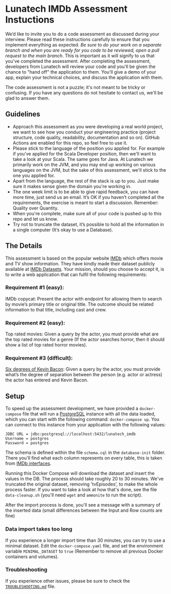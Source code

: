 # Lunatech IMDb Assessment Instuctions

We’d like to invite you to do a code assessment as discussed during your
interview. Please read these instructions carefully to ensure that you implement
everything as expected. *Be sure to do your work on a separate branch and when
you are ready for you code to be reviewed, open a pull request to the main
branch*. This is important as it will signify to us that you've completed the
assessment. After completing the assessment, developers from Lunatech will
review your code and you'll be given the chance to "hand off" the application to
them. You'll give a demo of your app, explain your technical choices, and
discuss the application with them.

The code assessment is not a puzzle; it's not meant to be tricky or confusing.
If you have any questions do not hesitate to contact us, we'll be glad to answer
them.

## Guidelines

  - Approach this assessment as you were developing a real world project, we
    want to see how you conduct your engineering practice (project structure,
    code quality, readability, documentation and so on). GitHub Actions are
    enabled for this repo, so feel free to use it.
  - Please stick to the language of the position you applied for. For example if
      you've applied for the Scala Developer position, then we'll want to take a
      look at your Scala. The same goes for Java. At Lunatech we primarily work
      on the JVM, and you may end up working on various languages on the JVM,
      but the sake of this assessment, we'll stick to the one you applied for.
  - Apart from the language, the rest of the stack is up to you. Just make sure
      it makes sense given the domain you're working in.
  - The one week limit is to be able to give rapid feedback, you can have more
    time, just send us an email. It’s OK if you haven’t completed all the
    requirements, the exercise is meant to start a discussion. Remember:
    Quality over Quantity.
  - When you're complete, make sure all of your code is pushed up to this repo
    and let us know.
  - Try not to truncate the dataset, it’s possible to hold all the
    information in a single computer (It’s okay to use a Database).

## The Details
This assessment is based on the popular website [IMDb](https://www.imdb.com/)
which offers movie and TV show information. They have kindly made their dataset
publicly available at [IMDb Datasets](https://www.imdb.com/interfaces/). Your
mission, should you choose to accept it, is to write a web application that can
fulfil the following requirements:

### Requirement #1 (easy):

IMDb copycat: Present the actor with endpoint for allowing them to search by
movie’s primary title or original title. The outcome should be related
information to that title, including cast and crew.

### Requirement #2 (easy):

Top rated movies: Given a query by the actor, you must provide what are the top
rated movies for a genre (If the actor searches horror, then it should show a
list of top rated horror movies).

### Requirement #3 (difficult):

[Six degrees of Kevin
Bacon](https://en.wikipedia.org/wiki/Six_Degrees_of_Kevin_Bacon): Given a query
by the actor, you must provide what’s the degree of separation between the person
(e.g. actor or actress) the actor has entered and Kevin Bacon. 

## Setup

To speed up the assessment development, we have provided a `docker-compose` file that
will run a [PostgreSQL](https://www.postgresql.org/) instance with all the data loaded,
which you can start with the following command: `docker-compose up`. You can connect to
this instance from your application with the following values:

```
JDBC URL = jdbc:postgresql://localhost:5432/lunatech_imdb
Username = postgres
Password = postgres
```

The schema is defined within the file `schema.cql` in the `database-init` folder. There
you'll find what each column represents on every table, this is taken from
[IMDb interfaces](https://www.imdb.com/interfaces/).

Running this Docker Compose will download the dataset and insert the values in the DB.
The process should take roughly 20 to 30 minutes. We've truncated the original dataset,
removing 'tvEpisodes', to make the whole process faster. If you want to take a look at
how that's done, see the file `data-cleanup.sh` (you'll need `wget` and `ammonite` to
run the script).

After the import process is done, you'll see a message with a summary of the inserted
data (small differences between the Input and Row counts are fine)

### Data import takes too long

If you experience a longer import time than 30 minutes, you can try to use a minimal
dataset. Edit the `docker-compose.yaml` file, and set the environment variable `MINIMAL_DATASET`
to `true` (Remember to remove all previous Docker containers and volumes).

### Troubleshooting

If you experience other issues, please be sure to check the [`TROUBLESHOOTING.md`](TROUBLESHOOTING.md)
file.
